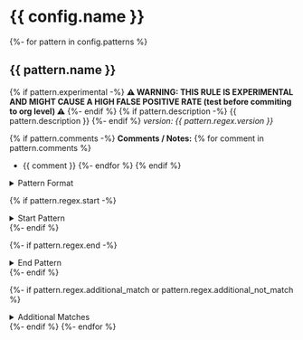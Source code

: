 <!-- WARNING: This README is generated automatically
-->

<!-- markdownlint-disable no-inline-html -->

# {{ config.name }}

{%- for pattern in config.patterns %}

## {{ pattern.name }}

{% if pattern.experimental -%}
**⚠️ WARNING: THIS RULE IS EXPERIMENTAL AND MIGHT CAUSE A HIGH FALSE POSITIVE RATE (test before commiting to org level) ⚠️**
{%- endif %}
{% if pattern.description -%}
{{ pattern.description }}
{%- endif %}
_version: {{ pattern.regex.version }}_

{% if pattern.comments -%}
**Comments / Notes:**
{% for comment in pattern.comments %}

- {{ comment }}
  {%- endfor %}
  {% endif %}

<details>
<summary>Pattern Format</summary>

```regex
{{ pattern.regex.pattern }}
```

</details>

{% if pattern.regex.start -%}

<details>
<summary>Start Pattern</summary>

```regex
{{ pattern.regex.start }}
```

</details>
{%- endif %}

{%- if pattern.regex.end -%}

<details>
<summary>End Pattern</summary>

```regex
{{ pattern.regex.end }}
```

</details>
{%- endif %}

{%- if pattern.regex.additional_match or pattern.regex.additional_not_match %}

<details>
<summary>Additional Matches</summary>

Add these additional matches to the [Secret Scanning Custom Pattern](https://docs.github.com/en/enterprise-cloud@latest/code-security/secret-scanning/defining-custom-patterns-for-secret-scanning#example-of-a-custom-pattern-specified-using-additional-requirements).

{% for match in pattern.regex.additional_match %}

- Match:

  ```regex
  {{ match }}
  ```

  {%- endfor %}
  {%- for match in pattern.regex.additional_not_match %}
- Not Match:

  ```regex
  {{ match }}
  ```

  {%- endfor %}

</details>
{%- endif %}
{%- endfor %}
